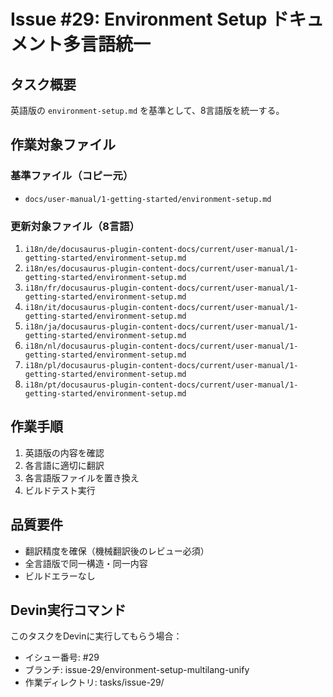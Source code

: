# Issue #29: Environment Setup ドキュメント多言語統一

## タスク概要
英語版の `environment-setup.md` を基準として、8言語版を統一する。

## 作業対象ファイル

### 基準ファイル（コピー元）
- `docs/user-manual/1-getting-started/environment-setup.md`

### 更新対象ファイル（8言語）
1. `i18n/de/docusaurus-plugin-content-docs/current/user-manual/1-getting-started/environment-setup.md`
2. `i18n/es/docusaurus-plugin-content-docs/current/user-manual/1-getting-started/environment-setup.md`
3. `i18n/fr/docusaurus-plugin-content-docs/current/user-manual/1-getting-started/environment-setup.md`
4. `i18n/it/docusaurus-plugin-content-docs/current/user-manual/1-getting-started/environment-setup.md`
5. `i18n/ja/docusaurus-plugin-content-docs/current/user-manual/1-getting-started/environment-setup.md`
6. `i18n/nl/docusaurus-plugin-content-docs/current/user-manual/1-getting-started/environment-setup.md`
7. `i18n/pl/docusaurus-plugin-content-docs/current/user-manual/1-getting-started/environment-setup.md`
8. `i18n/pt/docusaurus-plugin-content-docs/current/user-manual/1-getting-started/environment-setup.md`

## 作業手順
1. 英語版の内容を確認
2. 各言語に適切に翻訳
3. 各言語版ファイルを置き換え
4. ビルドテスト実行

## 品質要件
- 翻訳精度を確保（機械翻訳後のレビュー必須）
- 全言語版で同一構造・同一内容
- ビルドエラーなし

## Devin実行コマンド
このタスクをDevinに実行してもらう場合：
- イシュー番号: #29
- ブランチ: issue-29/environment-setup-multilang-unify
- 作業ディレクトリ: tasks/issue-29/

